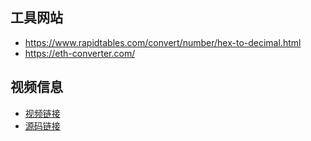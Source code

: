
## 工具网站

* <https://www.rapidtables.com/convert/number/hex-to-decimal.html>
* <https://eth-converter.com/>


## 视频信息

* [视频链接](https://www.youtube.com/watch?v=Wn_Kb3MR_cU)
* [源码链接](https://github.com/adrianhajdin/project_web3.0)
